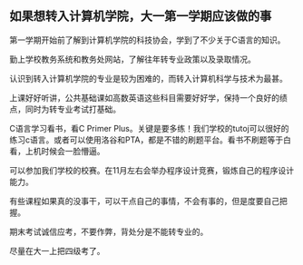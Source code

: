 ## 如果想转入计算机学院，大一第一学期应该做的事

第一学期开始前了解到计算机学院的科技协会，学到了不少关于C语言的知识。

勤上学校教务系统和教务处网站，了解往年转专业政策以及录取情况。

认识到转入计算机学院的专业是较为困难的，而转入计算机科学与技术为最甚。

上课好好听讲，公共基础课如高数英语这些科目需要好好学，保持一个良好的绩点，同时为转专业考试打基础。

C语言学习看书，看C Primer Plus。关键是要多练！我们学校的tutoj可以很好的练习c语言。或者可以使用洛谷和PTA，都是不错的刷题平台。看书不刷题等于白看，上机时候会一脸懵逼。

可以参加我们学校的校赛。在11月左右会举办程序设计竞赛，锻炼自己的程序设计能力。

有些课程如果真的没事干，可以干点自己的事情，不会有事的，但是度要自己把握。

期末考试诚信应考，不要作弊，背处分是不能转专业的。

尽量在大一上把四级考了。